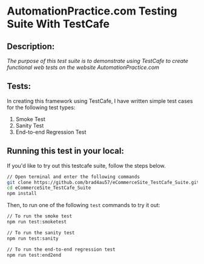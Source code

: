 # AutomationPractice.com Testing Suite With TestCafe

## Description:

_The purpose of this test suite is to demonstrate using TestCafe to create functional web tests on the website AutomationPractice.com_

## Tests:

In creating this framework using TestCafe, I have written simple test cases for the following test types:

1. Smoke Test
2. Sanity Test
3. End-to-end Regression Test

## Running this test in your local:

If you'd like to try out this testcafe suite, follow the steps below.

```sh
// Open terminal and enter the following commands
git clone https://github.com/brad4au57/eCommerceSite_TestCafe_Suite.git
cd eCommerceSite_TestCafe_Suite
npm install
```

Then, to run one of the following `test` commands to try it out:

```sh
// To run the smoke test
npm run test:smoketest

// To run the sanity test
npm run test:sanity

// To run the end-to-end regression test
npm run test:end2end
```
